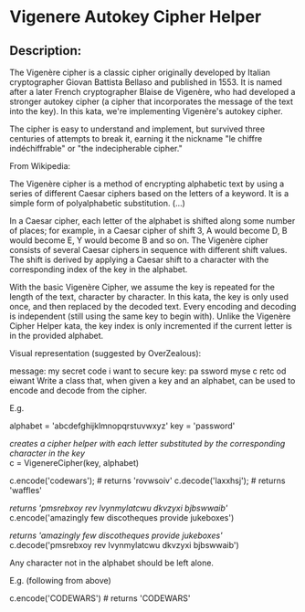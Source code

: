 # Vigenere Autokey Cipher Helper

## Description:

The Vigenère cipher is a classic cipher originally developed by Italian cryptographer Giovan Battista Bellaso and published in 1553. It is named after a later French cryptographer Blaise de Vigenère, who had developed a stronger autokey cipher (a cipher that incorporates the message of the text into the key). In this kata, we're implementing Vigenère's autokey cipher.

The cipher is easy to understand and implement, but survived three centuries of attempts to break it, earning it the nickname "le chiffre indéchiffrable" or "the indecipherable cipher."

From Wikipedia:

The Vigenère cipher is a method of encrypting alphabetic text by using a series of different Caesar ciphers based on the letters of a keyword. It is a simple form of polyalphabetic substitution.
(...)

In a Caesar cipher, each letter of the alphabet is shifted along some number of places; for example, in a Caesar cipher of shift 3, A would become D, B would become E, Y would become B and so on. The Vigenère cipher consists of several Caesar ciphers in sequence with different shift values.
The shift is derived by applying a Caesar shift to a character with the corresponding index of the key in the alphabet.

With the basic Vigenère Cipher, we assume the key is repeated for the length of the text, character by character. In this kata, the key is only used once, and then replaced by the decoded text. Every encoding and decoding is independent (still using the same key to begin with). Unlike the Vigenère Cipher Helper kata, the key index is only incremented if the current letter is in the provided alphabet.

Visual representation (suggested by OverZealous):

message: my secret code i want to secure
key:     pa ssword myse c retc od eiwant
Write a class that, when given a key and an alphabet, can be used to encode and decode from the cipher.

E.g.

alphabet = 'abcdefghijklmnopqrstuvwxyz'
key = 'password'

*creates a cipher helper with each letter substituted by the corresponding character in the key*    
c = VigenereCipher(key, alphabet)    

c.encode('codewars'); # returns 'rovwsoiv'
c.decode('laxxhsj'); # returns 'waffles'    

*returns 'pmsrebxoy rev lvynmylatcwu dkvzyxi bjbswwaib'*    
c.encode('amazingly few discotheques provide jukeboxes')    

*returns 'amazingly few discotheques provide jukeboxes'*  
c.decode('pmsrebxoy rev lvynmylatcwu dkvzyxi bjbswwaib')     

Any character not in the alphabet should be left alone.    

E.g. (following from above)

c.encode('CODEWARS') # returns 'CODEWARS'